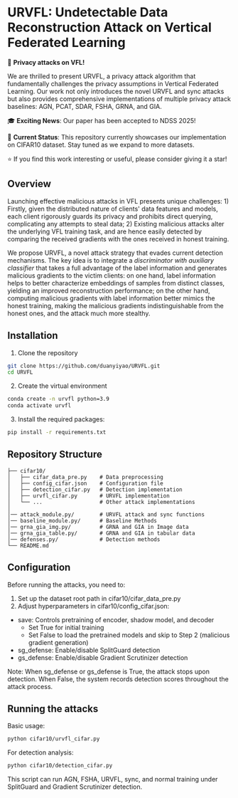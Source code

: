# URVFL: Undetectable Data Reconstruction Attack on Vertical Federated Learning

🎯 **Privacy attacks on VFL!**

We are thrilled to present URVFL, a privacy attack algorithm that fundamentally challenges the privacy assumptions in Vertical Federated Learning. Our work not only introduces the novel URVFL and sync attacks but also provides comprehensive implementations of multiple privacy attack baselines: AGN, PCAT, SDAR, FSHA, GRNA, and GIA.

🎓 **Exciting News**: Our paper has been accepted to NDSS 2025! 

🚀 **Current Status**: This repository currently showcases our implementation on CIFAR10 dataset. Stay tuned as we expand to more datasets.

⭐ If you find this work interesting or useful, please consider giving it a star!


## Overview
Launching effective malicious attacks in VFL presents unique challenges: 1) Firstly, given the distributed nature of clients' data features and models, each client rigorously guards its privacy and prohibits direct querying, complicating any attempts to steal data; 2) Existing malicious attacks alter the underlying VFL training task, and are hence easily detected by comparing the received gradients with the ones received in honest training.

 We propose URVFL, a novel attack strategy that evades current detection mechanisms. The key idea is to integrate a *discriminator with auxiliary classifier* that takes a full advantage of the label information and generates malicious gradients to the victim clients: on one hand, label information helps to better characterize embeddings of samples from distinct classes, yielding an improved reconstruction performance; on the other hand, computing malicious gradients with label information better mimics the honest training, making the malicious gradients indistinguishable from the honest ones, and the attack much more stealthy.
## Installation

1. Clone the repository
```bash
git clone https://github.com/duanyiyao/URVFL.git
cd URVFL
```
2. Create the virtual environment
```bash
conda create -n urvfl python=3.9
conda activate urvfl
```
3. Install the required packages:

```bash
pip install -r requirements.txt
```
## Repository Structure

```
├── cifar10/
│   ├── cifar_data_pre.py    # Data preprocessing
│   ├── config_cifar.json    # Configuration file
│   ├── detection_cifar.py   # Detection implementation
│   ├── urvfl_cifar.py       # URVFL implementation
│   └── ...                  # Other attack implementations
│
│── attack_module.py/        # URVFL attack and sync functions
│── baseline_module.py/      # Baseline Methods
│── grna_gia_img.py/         # GRNA and GIA in Image data
│── grna_gia_table.py/       # GRNA and GIA in tabular data
│── defenses.py/             # Detection methods
└── README.md
```

## Configuration


Before running the attacks, you need to:

1. Set up the dataset root path in cifar10/cifar_data_pre.py
2. Adjust hyperparameters in cifar10/config_cifar.json:

- save: Controls pretraining of encoder, shadow model, and decoder
    - Set True for initial training
    - Set False to load the pretrained models and skip to Step 2 (malicious gradient generation)
- sg_defense: Enable/disable SplitGuard detection
- gs_defense: Enable/disable Gradient Scrutinizer detection

Note: When sg_defense or gs_defense is True, the attack stops upon detection. When False, the system records detection scores throughout the attack process.


## Running the attacks
Basic usage:

```bash 
python cifar10/urvfl_cifar.py
```
For detection analysis:

```bash 
python cifar10/detection_cifar.py
```

This script can run AGN, FSHA, URVFL, sync, and normal training under SplitGuard and Gradient Scrutinizer detection.
